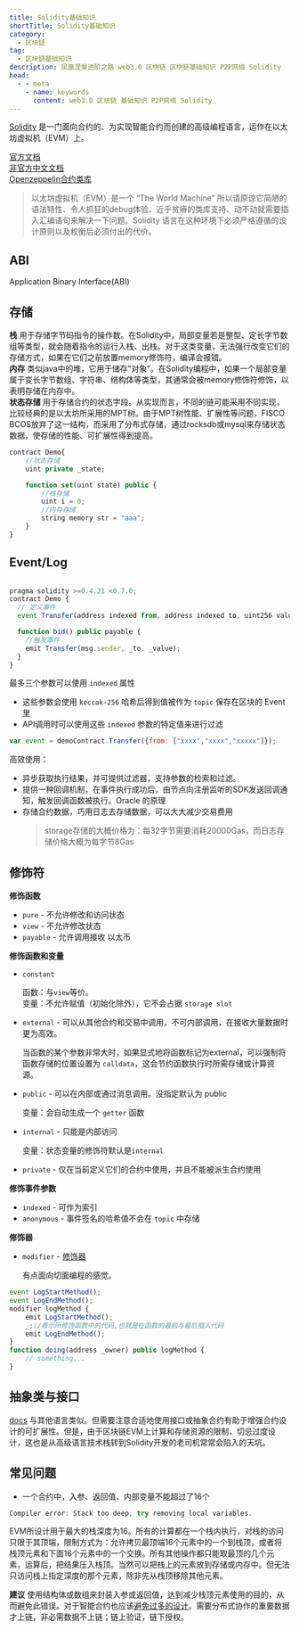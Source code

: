 ```yaml
---
title: Solidity基础知识
shortTitle: Solidity基础知识
category:
  - 区块链
tag:
  - 区块链基础知识
description: 凤凰涅槃进阶之路 web3.0 区块链 区块链基础知识 P2P网络 Solidity
head:
  - - meta
    - name: keywords
      content: web3.0 区块链 基础知识 P2P网络 Solidity
---
```


[Solidity](https://solidity.readthedocs.io/) 是一门面向合约的、为实现智能合约而创建的高级编程语言，运作在以太坊虚拟机（EVM）上。

[官方文档](https://solidity.readthedocs.io/)  
[非官方中文文档](https://learnblockchain.cn/docs/solidity/)  
[Openzeppelin合约类库](https://github.com/OpenZeppelin/openzeppelin-contracts)  

> 以太坊虚拟机（EVM）是一个 “The World Machine” 所以请原谅它简陋的语法特性、令人抓狂的debug体验、近乎贫瘠的类库支持、动不动就需要插入汇编语句来解决一下问题。Solidity 语言在这种环境下必须严格遵循的设计原则以及权衡后必须付出的代价。

## ABI

Application Binary Interface(ABI)

## 存储

**栈** 用于存储字节码指令的操作数。在Solidity中，局部变量若是整型、定长字节数组等类型，就会随着指令的运行入栈、出栈。对于这类变量，无法强行改变它们的存储方式，如果在它们之前放置memory修饰符，编译会报错。  
**内存** 类似java中的堆，它用于储存"对象"。在Solidity编程中，如果一个局部变量属于变长字节数组、字符串、结构体等类型，其通常会被memory修饰符修饰，以表明存储在内存中。  
**状态存储** 用于存储合约的状态字段。从实现而言，不同的链可能采用不同实现，比较经典的是以太坊所采用的MPT树。由于MPT树性能、扩展性等问题，FISCO BCOS放弃了这一结构，而采用了分布式存储，通过rocksdb或mysql来存储状态数据，使存储的性能、可扩展性得到提高。

```javascript
contract Demo{
    //状态存储
    uint private _state;

    function set(uint state) public {
        //栈存储
        uint i = 0;
        //内存存储
        string memory str = "aaa";
    }
}
```

## Event/Log

```javascript

pragma solidity >=0.4.21 <0.7.0;
contract Demo {
  // 定义事件
  event Transfer(address indexed from, address indexed to, uint256 value);

  function bid() public payable {
    //触发事件
    emit Transfer(msg.sender, _to, _value);
  }
}
```

最多三个参数可以使用 `indexed` 属性

* 这些参数会使用 `keccak-256` 哈希后得到值被作为 `topic` 保存在区块的 Event 里
* API调用时可以使用这些 `indexed` 参数的特定值来进行过滤

```javascript
var event = demoContract.Transfer({from: ["xxxx","xxxx","xxxxx"]});
```

高效使用：

* 异步获取执行结果，并可提供过滤器，支持参数的检索和过滤。
* 提供一种回调机制，在事件执行成功后，由节点向注册监听的SDK发送回调通知，触发回调函数被执行。Oracle 的原理
* 存储合约数据，巧用日志去存储数据，可以大大减少交易费用
  > storage存储的大概价格为：每32字节需要消耗20000Gas，而日志存储价格大概为每字节8Gas

## 修饰符

**修饰函数**

* `pure` - 不允许修改和访问状态
* `view` - 不允许修改状态
* `payable` - 允许调用接收 以太币

**修饰函数和变量**

* `constant`

  函数：与`view`等价。  
  变量：不允许赋值（初始化除外），它不会占据 `storage slot`

* `external` - 可以从其他合约和交易中调用，不可内部调用，在接收大量数据时更为高效。

  当函数的某个参数非常大时，如果显式地将函数标记为external，可以强制将函数存储的位置设置为 `calldata`，这会节约函数执行时所需存储或计算资源。

* `public` - 可以在内部或通过消息调用。没指定默认为 public

  变量：会自动生成一个 `getter` 函数

* `internal` - 只能是内部访问

  变量：状态变量的修饰符默认是`internal`

* `private` - 仅在当前定义它们的合约中使用，并且不能被派生合约使用

**修饰事件参数**

* `indexed` - 可作为索引
* `anonymous` - 事件签名的哈希值不会在 `topic` 中存储

**修饰器**

* `modifier` - [修饰器](https://solidity-cn.readthedocs.io/zh/develop/contracts.html#modifier)

  有点面向切面编程的感觉。

```javascript
event LogStartMethod();
event LogEndMethod();
modifier logMethod {
    emit LogStartMethod();
    _;//表示所修饰函数中的代码,也就是在函数的最前与最后插入代码
    emit LogEndMethod();
}
function doing(address _owner) public logMethod {
    // something...
}
```

## 抽象类与接口

[docs](https://solidity-cn.readthedocs.io/zh/develop/contracts.html#index-17) 与其他语言类似。但需要注意合适地使用接口或抽象合约有助于增强合约设计的可扩展性。但是，由于区块链EVM上计算和存储资源的限制，切忌过度设计，这也是从高级语言技术栈转到Solidity开发的老司机常常会陷入的天坑。

## 常见问题

* 一个合约中，入参、返回值、内部变量不能超过了16个

```javascript
Compiler error: Stack too deep, try removing local variables.
```

EVM所设计用于最大的栈深度为16。所有的计算都在一个栈内执行，对栈的访问只限于其顶端，限制方式为：允许拷贝最顶端16个元素中的一个到栈顶，或者将栈顶元素和下面16个元素中的一个交换。所有其他操作都只能取最顶的几个元素，运算后，把结果压入栈顶。当然可以把栈上的元素放到存储或内存中。但无法只访问栈上指定深度的那个元素，除非先从栈顶移除其他元素。

  **建议** 使用结构体或数组来封装入参或返回值，达到减少栈顶元素使用的目的，从而避免此错误。对于智能合约也应该[避免过多的设计](./Smart_contracts_design_pattern.md)。需要分布式协作的重要数据才上链，非必需数据不上链；链上验证，链下授权。
